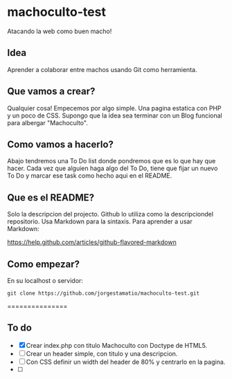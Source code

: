 machoculto-test
===============

Atacando la web como buen macho!

## Idea

Aprender a colaborar entre machos usando Git como herramienta.

## Que vamos a crear?

Qualquier cosa! Empecemos por algo simple. Una pagina estatica con PHP y un poco de CSS. Supongo que la idea sea terminar con un Blog funcional para albergar "Machoculto".

## Como vamos a hacerlo?

Abajo tendremos una To Do list donde pondremos que es lo que hay que hacer. Cada vez que alguien haga algo del To Do, tiene que fijar un nuevo To Do y marcar ese task como hecho aqui en el README.

## Que es el README?

Solo la descripcion del projecto. Github lo utiliza como la descripciondel repositorio. Usa Markdown para la sintaxis. Para aprender a usar Markdown:

https://help.github.com/articles/github-flavored-markdown


## Como empezar?

En su localhost o servidor:

    git clone https://github.com/jorgestamatio/machoculto-test.git

===============
## To do

- [x] Crear index.php con titulo Machoculto con Doctype de HTML5. 
- [ ] Crear un header simple, con titulo y una descripcion.
- [ ] Con CSS definir un width del header de 80% y centrarlo en la pagina.
- [ ]  
